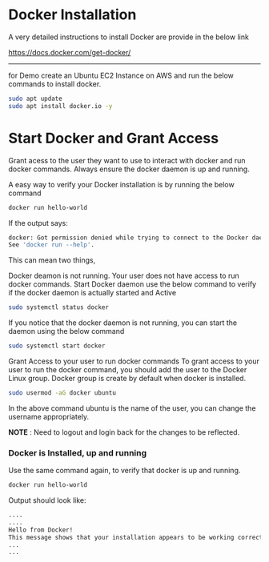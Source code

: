 # Docker Installation 

A very detailed instructions to install Docker are provide in the below link

https://docs.docker.com/get-docker/

---

for Demo 
create an Ubuntu EC2 Instance on AWS and run the below commands to install docker.

```bash
sudo apt update
sudo apt install docker.io -y
```

# Start Docker and Grant Access

 Grant acess to the user they want to use to interact with docker and run docker commands.
Always ensure the docker daemon is up and running.

A easy way to verify your Docker installation is by running the below command

```bash
docker run hello-world
```
If the output says:

```bash
docker: Got permission denied while trying to connect to the Docker daemon socket at unix:///var/run/docker.sock: Post "http://%2Fvar%2Frun%2Fdocker.sock/v1.24/containers/create": dial unix /var/run/docker.sock: connect: permission denied.
See 'docker run --help'.
```

This can mean two things,

Docker deamon is not running.
Your user does not have access to run docker commands.
Start Docker daemon
use the below command to verify if the docker daemon is actually started and Active

```bash
sudo systemctl status docker
```

If you notice that the docker daemon is not running, you can start the daemon using the below command

```bash
sudo systemctl start docker
```

Grant Access to your user to run docker commands
To grant access to your user to run the docker command, you should add the user to the Docker Linux group. Docker group is create by default when docker is installed.

```bash
sudo usermod -aG docker ubuntu
```
In the above command ubuntu is the name of the user, you can change the username appropriately.

**NOTE** : Need to logout and login back for the changes to be reflected.

### Docker is Installed, up and running 

Use the same command again, to verify that docker is up and running.

```bash
docker run hello-world
```

Output should look like:

```bash
....
....
Hello from Docker!
This message shows that your installation appears to be working correctly.
...
...
```





